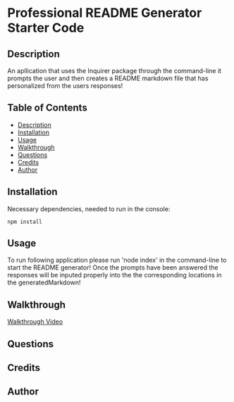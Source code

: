 # Professional README Generator Starter Code

## Description 

An apllication that uses the Inquirer package through the command-line it prompts the user and then creates a README markdown file that has personalized from the users responses!

## Table of Contents

- [Description](#description)
- [Installation](#installation)
- [Usage](#usage)
- [Walkthrough](#walkthrough)
- [Questions](#questions)
- [Credits](#credits)
- [Author](#author)

## Installation 

Necessary dependencies, needed to run in the console: 

```npm install```


## Usage 

To run following application please run 'node index' in the command-line to start the README generator! Once the prompts have been answered the responses will be inputed properly into the the corresponding locations in the generatedMarkdown!


## Walkthrough

[Walkthrough Video]()


## Questions




## Credits





## Author